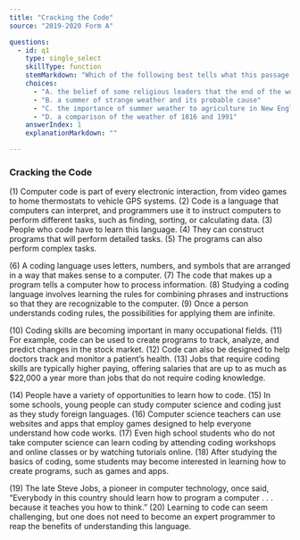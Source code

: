 ```yaml
---
title: "Cracking the Code"
source: "2019-2020 Form A"

questions:
  - id: q1
    type: single_select
    skillType: function
    stemMarkdown: "Which of the following best tells what this passage is about?"
    choices:
      - "A. the belief of some religious leaders that the end of the world was coming in 1816"
      - "B. a summer of strange weather and its probable cause"
      - "C. the importance of summer weather to agriculture in New England"
      - "D. a comparison of the weather of 1816 and 1991"
    answerIndex: 1
    explanationMarkdown: ""

---
```


### Cracking the Code

(1) Computer code is part of every electronic interaction, from video games to home thermostats to
vehicle GPS systems. (2) Code is a language that computers can interpret, and programmers use it to
instruct computers to perform different tasks, such as finding, sorting, or calculating data. (3) People
who code have to learn this language. (4) They can construct programs that will perform detailed tasks.
(5) The programs can also perform complex tasks.

(6) A coding language uses letters, numbers, and symbols that are arranged in a way that makes sense to
a computer. (7) The code that makes up a program tells a computer how to process information.
(8) Studying a coding language involves learning the rules for combining phrases and instructions so
that they are recognizable to the computer. (9) Once a person understands coding rules, the possibilities
for applying them are infinite.

(10) Coding skills are becoming important in many occupational fields. (11) For example, code can be
used to create programs to track, analyze, and predict changes in the stock market. (12) Code can also
be designed to help doctors track and monitor a patient’s health. (13) Jobs that require coding skills are
typically higher paying, offering salaries that are up to as much as $22,000 a year more than jobs that do
not require coding knowledge.

(14) People have a variety of opportunities to learn how to code. (15) In some schools, young people can
study computer science and coding just as they study foreign languages. (16) Computer science teachers
can use websites and apps that employ games designed to help everyone understand how code works.
(17) Even high school students who do not take computer science can learn coding by attending coding
workshops and online classes or by watching tutorials online. (18) After studying the basics of coding,
some students may become interested in learning how to create programs, such as games and apps.

(19) The late Steve Jobs, a pioneer in computer technology, once said, “Everybody in this country should
learn how to program a computer . . . because it teaches you how to think.” (20) Learning to code can
seem challenging, but one does not need to become an expert programmer to reap the benefits of
understanding this language.